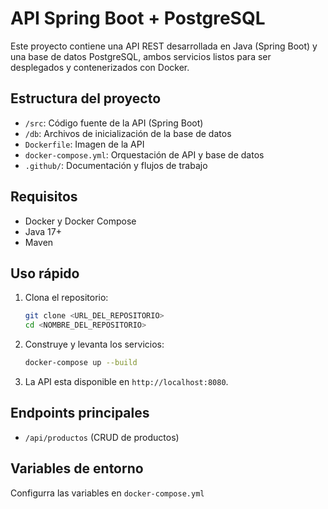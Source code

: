 # API Spring Boot + PostgreSQL

Este proyecto contiene una API REST desarrollada en Java (Spring Boot) y una base de datos PostgreSQL, ambos servicios listos para ser desplegados y contenerizados con Docker.

## Estructura del proyecto
- `/src`: Código fuente de la API (Spring Boot)
- `/db`: Archivos de inicialización de la base de datos
- `Dockerfile`: Imagen de la API
- `docker-compose.yml`: Orquestación de API y base de datos
- `.github/`: Documentación y flujos de trabajo

## Requisitos
- Docker y Docker Compose
- Java 17+
- Maven

## Uso rápido

1. Clona el repositorio:
   ```sh
   git clone <URL_DEL_REPOSITORIO>
   cd <NOMBRE_DEL_REPOSITORIO>
   ```
2. Construye y levanta los servicios:
   ```sh
   docker-compose up --build
   ```
3. La API esta disponible en `http://localhost:8080`.

## Endpoints principales
- `/api/productos` (CRUD de productos)

## Variables de entorno
Configurra las variables en `docker-compose.yml` 


